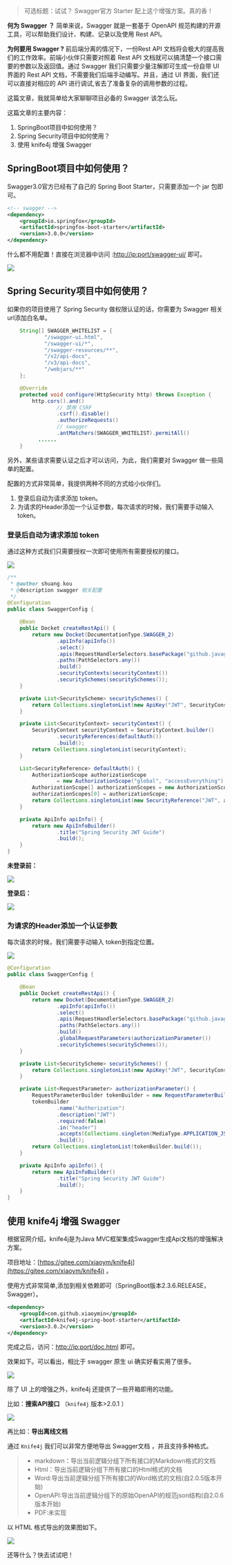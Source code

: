 > 可选标题：试试？ Swagger官方 Starter 配上这个增强方案。真的香！

**何为 Swagger ？** 简单来说，Swagger 就是一套基于 OpenAPI 规范构建的开源工具，可以帮助我们设计、构建、记录以及使用 Rest API。

**为何要用 Swagger ?** 前后端分离的情况下，一份Rest API 文档将会极大的提高我们的工作效率。前端小伙伴只需要对照着 Rest API 文档就可以搞清楚一个接口需要的参数以及返回值。通过 Swagger 我们只需要少量注解即可生成一份自带 UI 界面的 Rest API 文档，不需要我们后端手动编写。并且，通过 UI 界面，我们还可以直接对相应的 API 进行调试,省去了准备复杂的调用参数的过程。

这篇文章，我就简单给大家聊聊项目必备的 Swagger 该怎么玩。

这篇文章的主要内容：

1. SpringBoot项目中如何使用？
2. Spring Security项目中如何使用？
3. 使用 knife4j 增强 Swagger

## SpringBoot项目中如何使用？

Swagger3.0官方已经有了自己的 Spring Boot Starter，只需要添加一个 jar 包即可。

```xml
<!-- swagger -->
<dependency>
    <groupId>io.springfox</groupId>
    <artifactId>springfox-boot-starter</artifactId>
    <version>3.0.0</version>
</dependency>
```

什么都不用配置！直接在浏览器中访问 :[http://ip:port/swagger-ui/](http://ip:port/swagger-ui/) 即可。

![](https://cdn.jsdelivr.net/gh/javaguide-tech/blog-images-6@main/12-08-1/swagger%E5%9C%A8SpringBoot%E4%B8%AD%E7%AE%80%E5%8D%95%E4%BD%BF%E7%94%A8.png)

## Spring Security项目中如何使用？

如果你的项目使用了 Spring Security 做权限认证的话，你需要为 Swagger 相关url添加白名单。

```java
    String[] SWAGGER_WHITELIST = {
            "/swagger-ui.html",
            "/swagger-ui/*",
            "/swagger-resources/**",
            "/v2/api-docs",
            "/v3/api-docs",
            "/webjars/**"
    };

    @Override
    protected void configure(HttpSecurity http) throws Exception {
        http.cors().and()
                // 禁用 CSRF
                .csrf().disable()
                .authorizeRequests()
                // swagger
                .antMatchers(SWAGGER_WHITELIST).permitAll()
          ......
    }
```

另外，某些请求需要认证之后才可以访问，为此，我们需要对 Swagger 做一些简单的配置。

配置的方式非常简单，我提供两种不同的方式给小伙伴们。

1. 登录后自动为请求添加 token。
2. 为请求的Header添加一个认证参数，每次请求的时候，我们需要手动输入 token。

### 登录后自动为请求添加 token

通过这种方式我们只需要授权一次即可使用所有需要授权的接口。

![](https://cdn.jsdelivr.net/gh/javaguide-tech/blog-images-6@main/12-15-1/%E7%99%BB%E5%BD%95%E5%90%8E%E8%87%AA%E5%8A%A8%E4%B8%BA%E8%AF%B7%E6%B1%82%E6%B7%BB%E5%8A%A0token.png)


```java
/**
 * @author shuang.kou
 * @description swagger 相关配置
 */
@Configuration
public class SwaggerConfig {

    @Bean
    public Docket createRestApi() {
        return new Docket(DocumentationType.SWAGGER_2)
                .apiInfo(apiInfo())
                .select()
                .apis(RequestHandlerSelectors.basePackage("github.javaguide.springsecurityjwtguide"))
                .paths(PathSelectors.any())
                .build()
                .securityContexts(securityContext())
                .securitySchemes(securitySchemes());
    }

    private List<SecurityScheme> securitySchemes() {
        return Collections.singletonList(new ApiKey("JWT", SecurityConstants.TOKEN_HEADER, "header"));
    }

    private List<SecurityContext> securityContext() {
        SecurityContext securityContext = SecurityContext.builder()
                .securityReferences(defaultAuth())
                .build();
        return Collections.singletonList(securityContext);
    }

    List<SecurityReference> defaultAuth() {
        AuthorizationScope authorizationScope
                = new AuthorizationScope("global", "accessEverything");
        AuthorizationScope[] authorizationScopes = new AuthorizationScope[1];
        authorizationScopes[0] = authorizationScope;
        return Collections.singletonList(new SecurityReference("JWT", authorizationScopes));
    }

    private ApiInfo apiInfo() {
        return new ApiInfoBuilder()
                .title("Spring Security JWT Guide")
                .build();
    }
}
```

**未登录前：**

![](https://cdn.jsdelivr.net/gh/javaguide-tech/blog-images-6@main/12-15-1/%E8%87%AA%E5%8A%A8%E6%B7%BB%E5%8A%A0token-%E7%99%BB%E5%BD%95%E5%89%8D.png)

**登录后：**

![](https://cdn.jsdelivr.net/gh/javaguide-tech/blog-images-6@main/12-15-1/%E8%87%AA%E5%8A%A8%E6%B7%BB%E5%8A%A0token-%E7%99%BB%E5%BD%95%E5%90%8E.png)

### 为请求的Header添加一个认证参数

每次请求的时候，我们需要手动输入 token到指定位置。

![](https://cdn.jsdelivr.net/gh/javaguide-tech/blog-images-6@main/12-15-1/%E4%B8%BA%E8%AF%B7%E6%B1%82%E7%9A%84Header%E6%B7%BB%E5%8A%A0%E4%B8%80%E4%B8%AA%E8%AE%A4%E8%AF%81%E5%8F%82%E6%95%B0.png)

```java
@Configuration
public class SwaggerConfig {

    @Bean
    public Docket createRestApi() {
        return new Docket(DocumentationType.SWAGGER_2)
                .apiInfo(apiInfo())
                .select()
                .apis(RequestHandlerSelectors.basePackage("github.javaguide.springsecurityjwtguide"))
                .paths(PathSelectors.any())
                .build()
                .globalRequestParameters(authorizationParameter())
                .securitySchemes(securitySchemes());
    }

    private List<SecurityScheme> securitySchemes() {
        return Collections.singletonList(new ApiKey("JWT", SecurityConstants.TOKEN_HEADER, "header"));
    }

    private List<RequestParameter> authorizationParameter() {
        RequestParameterBuilder tokenBuilder = new RequestParameterBuilder();
        tokenBuilder
                .name("Authorization")
                .description("JWT")
                .required(false)
                .in("header")
                .accepts(Collections.singleton(MediaType.APPLICATION_JSON))
                .build();
        return Collections.singletonList(tokenBuilder.build());
    }

    private ApiInfo apiInfo() {
        return new ApiInfoBuilder()
                .title("Spring Security JWT Guide")
                .build();
    }
}
```

## 使用 knife4j 增强 Swagger

根据官网介绍，knife4j是为Java MVC框架集成Swagger生成Api文档的增强解决方案。

项目地址：[https://gitee.com/xiaoym/knife4j](https://gitee.com/xiaoym/knife4j) 。

使用方式非常简单,添加到相关依赖即可（SpringBoot版本2.3.6.RELEASE，Swagger）。

```xml
<dependency>
    <groupId>com.github.xiaoymin</groupId>
    <artifactId>knife4j-spring-boot-starter</artifactId>
    <version>3.0.2</version>
</dependency>
```

完成之后，访问：[http://ip:port/doc.html](http://ip:port/doc.html) 即可。

效果如下。可以看出，相比于 swagger 原生 ui 确实好看实用了很多。

![](https://cdn.jsdelivr.net/gh/javaguide-tech/blog-images-6@main/12-08-1/image-20201211214120861.png)

除了 UI 上的增强之外，knife4j 还提供了一些开箱即用的功能。

比如：**搜索API接口** （`knife4j` 版本>2.0.1 ）

![](https://cdn.jsdelivr.net/gh/javaguide-tech/blog-images-6@main/12-08-1/image-20201211214620338.png)

再比如：**导出离线文档**

通过 `Knife4j` 我们可以非常方便地导出 Swagger文档 ，并且支持多种格式。

> - markdown：导出当前逻辑分组下所有接口的Markdown格式的文档
> - Html：导出当前逻辑分组下所有接口的Html格式的文档
> - Word:导出当前逻辑分组下所有接口的Word格式的文档(自2.0.5版本开始)
> - OpenAPI:导出当前逻辑分组下的原始OpenAPI的规范json结构(自2.0.6版本开始)
> - PDF:未实现

以 HTML 格式导出的效果图如下。

![](https://cdn.jsdelivr.net/gh/javaguide-tech/blog-images-6@main/12-08-1/image-20201211215552314.png)

还等什么？快去试试吧！